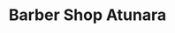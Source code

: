 ---
title: "Barber Shop Atunara"
url: /la-linea-de-la-concepcion/barber-shop-atunara/
shop: peluquería
---